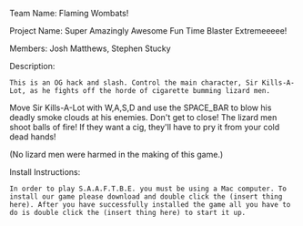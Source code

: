 Team Name: Flaming Wombats! 

Project Name: Super Amazingly Awesome Fun Time Blaster Extremeeeee! 

Members: Josh Matthews, Stephen Stucky

Description:

	This is an OG hack and slash. Control the main character, Sir Kills-A-Lot, as he fights off the horde of cigarette bumming lizard men.
Move Sir Kills-A-Lot with W,A,S,D and use the SPACE_BAR to blow his deadly smoke clouds at his enemies. Don't get to close! The lizard men
shoot balls of fire! If they want a cig, they'll have to pry it from your cold dead hands! 

(No lizard men were harmed in the making of this game.)

Install Instructions:
	
	In order to play S.A.A.F.T.B.E. you must be using a Mac computer. To install our game please download and double click the (insert thing here). After you have successfully installed the game all you have to do is double click the (insert thing here) to start it up. 

